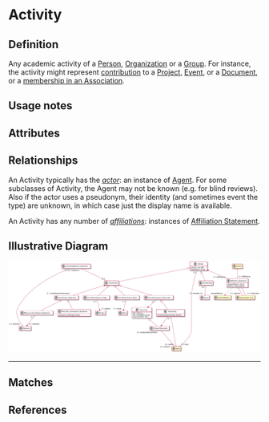 # Activity

## Definition
Any academic activity of a [Person](../entities/Person.md), [Organization](../entities/Organisation_Unit.md) or a [Group](../entities/Group.md). For instance, the activity might represent [contribution](../entities/Contribution.md) to a [Project](../entities/ContributionshipToProject.md), [Event](../entities/ContributionshipToEvent.md), or a [Document](Contribution_to_Document.md), or a [membership in an Association](../entities/Membership.md).

## Usage notes

## Attributes


## Relationships

An Activity typically has the *[actor](../entities/Agent.md)*: an instance of [Agent](../entities/Agent.md).</a> For some subclasses of Activity, the Agent may not be known (e.g. for blind reviews). Also if the actor uses a pseudonym, their identity (and sometimes event the type) are unknown, in which case just the display name is available.

An Activity has any number of *[affiliations](../entities/Affiliation_Statement.md)*: instances of [Affiliation Statement](../entities/Affiliation_Statement.md).</a>

[comment]: # (TODO: Proof of the activity)


## Illustrative Diagram

![The Activity diagram](../diagrams/activity.svg)

---
## Matches

## References
